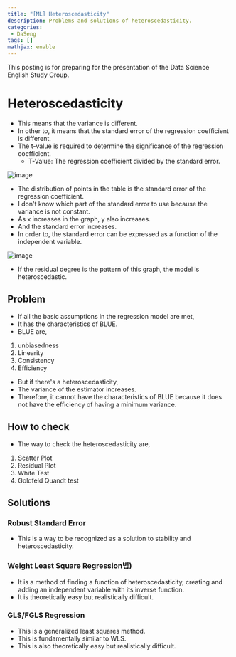 ```yaml
---
title: "[ML] Heteroscedasticity"
description: Problems and solutions of heteroscedasticity.
categories:
 - DaSeng
tags: []
mathjax: enable
---
```


This posting is for preparing for the presentation of the Data Science English Study Group.

# Heteroscedasticity
- This means that the variance is different.
- In other to, it means that the standard error of the regression coefficient is different.
- The t-value is required to determine the significance of the regression coefficient.
    - T-Value: The regression coefficient divided by the standard error.

![image](https://user-images.githubusercontent.com/79494088/143775458-768b8885-5288-4d8c-a5c0-5a9227a6026f.png)

- The distribution of points in the table is the standard error of the regression coefficient.
- I don't know which part of the standard error to use because the variance is not constant.
- As x increases in the graph, y also increases.
- And the standard error increases.
- In order to, the standard error can be expressed as a function of the independent variable.

![image](https://user-images.githubusercontent.com/79494088/143775724-c048c226-07e3-4e6a-893f-e49f4e3affc8.png)

- If the residual degree is the pattern of this graph, the model is heteroscedastic.

## Problem
- If all the basic assumptions in the regression model are met,
- It has the characteristics of BLUE.
- BLUE are,

1. unbiasedness
2. Linearity
3. Consistency
4. Efficiency

- But if there's a heteroscedasticity,
- The variance of the estimator increases.
- Therefore, it cannot have the characteristics of BLUE because it does not have the efficiency of having a minimum variance.

## How to check
- The way to check the heteroscedasticity are,

1. Scatter Plot
2. Residual Plot
3. White Test
4. Goldfeld Quandt test

## Solutions

### Robust Standard Error
- This is a way to be recognized as a solution to stability and heteroscedasticity.

### Weight Least Square Regression법)
- It is a method of finding a function of heteroscedasticity, creating and adding an independent variable with its inverse function.
- It is theoretically easy but realistically difficult.

### GLS/FGLS Regression
- This is a generalized least squares method.
- This is fundamentally similar to WLS.
- This is also theoretically easy but realistically difficult.
